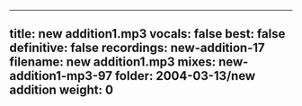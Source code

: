 
---
title: new addition1.mp3
vocals: false
best: false
definitive: false
recordings: new-addition-17
filename: new addition1.mp3
mixes: new-addition1-mp3-97
folder: 2004-03-13/new addition
weight: 0
---
